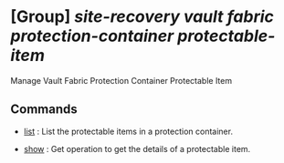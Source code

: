 # [Group] _site-recovery vault fabric protection-container protectable-item_

Manage Vault Fabric Protection Container Protectable Item

## Commands

- [list](/Commands/site-recovery/vault/fabric/protection-container/protectable-item/_list.md)
: List the protectable items in a protection container.

- [show](/Commands/site-recovery/vault/fabric/protection-container/protectable-item/_show.md)
: Get operation to get the details of a protectable item.
